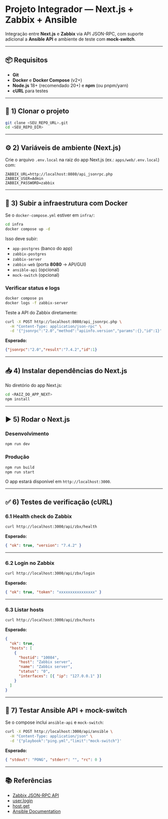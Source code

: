 # Projeto Integrador — Next.js + Zabbix + Ansible

Integração entre **Next.js** e **Zabbix** via API JSON-RPC, com suporte adicional a **Ansible API** e ambiente de teste com **mock-switch**.  

---

## 📦 Requisitos

- **Git**
- **Docker** e **Docker Compose** (v2+)
- **Node.js** 18+ (recomendado 20+) e **npm** (ou pnpm/yarn)
- **cURL** para testes

---

## 🚀 1) Clonar o projeto

```bash
git clone <SEU_REPO_URL>.git
cd <SEU_REPO_DIR>
````

---

## ⚙️ 2) Variáveis de ambiente (Next.js)

Crie o arquivo `.env.local` na raiz do app Next.js (ex.: `apps/web/.env.local`) com:

```env
ZABBIX_URL=http://localhost:8080/api_jsonrpc.php
ZABBIX_USER=Admin
ZABBIX_PASSWORD=zabbix
```

---

## 🐳 3) Subir a infraestrutura com Docker

Se o `docker-compose.yml` estiver em `infra/`:

```bash
cd infra
docker compose up -d
```

Isso deve subir:

* `app-postgres` (banco do app)
* `zabbix-postgres`
* `zabbix-server`
* `zabbix-web` (porta **8080** → API/GUI)
* `ansible-api` (opcional)
* `mock-switch` (opcional)

### Verificar status e logs

```bash
docker compose ps
docker logs -f zabbix-server
```

Teste a API do Zabbix diretamente:

```bash
curl -X POST http://localhost:8080/api_jsonrpc.php \
  -H "Content-Type: application/json-rpc" \
  -d '{"jsonrpc":"2.0","method":"apiinfo.version","params":{},"id":1}'
```

**Esperado:**

```json
{"jsonrpc":"2.0","result":"7.4.2","id":1}
```

---

## 📥 4) Instalar dependências do Next.js

No diretório do app Next.js:

```bash
cd <RAIZ_DO_APP_NEXT>
npm install
```

---

## ▶️ 5) Rodar o Next.js

### Desenvolvimento

```bash
npm run dev
```

### Produção

```bash
npm run build
npm run start
```

O app estará disponível em `http://localhost:3000`.

---

## ✅ 6) Testes de verificação (cURL)

### 6.1 Health check do Zabbix

```bash
curl http://localhost:3000/api/zbx/health
```

**Esperado:**

```json
{ "ok": true, "version": "7.4.2" }
```

---

### 6.2 Login no Zabbix

```bash
curl http://localhost:3000/api/zbx/login
```

**Esperado:**

```json
{ "ok": true, "token": "xxxxxxxxxxxxxxxx" }
```

---

### 6.3 Listar hosts

```bash
curl http://localhost:3000/api/zbx/hosts
```

**Esperado:**

```json
{
  "ok": true,
  "hosts": [
    {
      "hostid": "10084",
      "host": "Zabbix server",
      "name": "Zabbix server",
      "status": "0",
      "interfaces": [{ "ip": "127.0.0.1" }]
    }
  ]
}
```

---

## 🔧 7) Testar Ansible API + mock-switch

Se o compose inclui `ansible-api` e `mock-switch`:

```bash
curl -X POST http://localhost:3000/api/ansible \
  -H "Content-Type: application/json" \
  -d '{"playbook":"ping.yml","limit":"mock-switch"}'
```

**Esperado:**

```json
{ "stdout": "PONG", "stderr": "", "rc": 0 }
```

---

## 📚 Referências

* [Zabbix JSON-RPC API](https://www.zabbix.com/documentation/current/en/manual/api)
* [user.login](https://www.zabbix.com/documentation/current/en/manual/api/reference/user/login)
* [host.get](https://www.zabbix.com/documentation/current/en/manual/api/reference/host/get)
* [Ansible Documentation](https://docs.ansible.com/)

